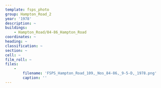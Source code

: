 ```yaml
---
template: fsps_photo
group: Hampton_Road_2
year: '1978'
description: ~
buildings:
    - Hampton_Road/84-86_Hampton_Road
coordinates: ~
heading: ~
classification: ~
section: ~
cell: ~
film_roll: ~
files:
    -
        filename: 'FSPS_Hampton_Road_109,_Nos_84-86,_9-5-D,_1978.png'
        caption: ''
---
```

